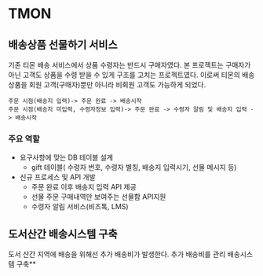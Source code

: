 # TMON

## 배송상품 선물하기 서비스

기존 티몬 배송 서비스에서 상품 수령자는 반드시 구매자였다. 본 프로젝트는  구매자가 아닌 고객도 상품을 수령 받을 수 있게 구조를 고치는 프로젝트였다. 이로써 티몬의 배송 상품을 회원 고객(구매자)뿐만 아니라 비회원 고객도 가능하게 되었다. 
```
주문 시점(배송지 입력)-> 주문 완료 -> 배송시작
주문 시점(배송지 미입력, 수령자정보 입력)-> 주문 완료 -> 수령자 알림 및 배송지 입력 -> 배송시작 
```

### 주요 역할

* 요구사항에 맞는 DB 테이블 설계
	* gift 테이블( 수령자 번호, 수령자 별칭, 배송지 입력시기, 선물 메시지 등)
* 신규 프로세스 및 API 개발
	* 주문 완료 이후 배송지 입력 API 제공 
	* 선물 주문 구매내역만 보여주는 선물함 API지원
	* 수령자 알림 서비스(비즈톡, LMS)

## 도서산간 배송시스템 구축

도서 산간 지역에 배송을 위해선 추가 배송비가 발생한다. 추가 배송비를 관리 배송시스템 구축**
 
<!--stackedit_data:
eyJoaXN0b3J5IjpbLTE4NTgwNjIxNzMsLTE0MTc4NzUzMjksLT
EwNTI0NDU1ODQsMTU5ODkwNTM0MSwtMTMyOTc2MjIzMywtODcy
MDYyMDY4LDYyNjIyMTgwMCwxNjM1MTcwMiwtNTUzNjcwMzg2XX
0=
-->